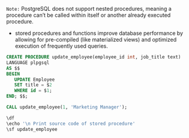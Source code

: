 `Note:` PostgreSQL does not support nested procedures, meaning a procedure can’t be called within itself or another already executed procedure.

- stored procedures and functions improve database performance by allowing for pre-compiled (like materialized views) and optimized execution of frequently used queries.

```sql
CREATE PROCEDURE update_employee(employee_id int, job_title text)
LANGUAGE plpgsql
AS $$
BEGIN 
   UPDATE Employee 
   SET title = $2
   WHERE id = $1;
END; $$;

CALL update_employee(1, 'Marketing Manager');
```

```bash
\df
\echo '\n Print source code of stored procedure'
\sf update_employee
```